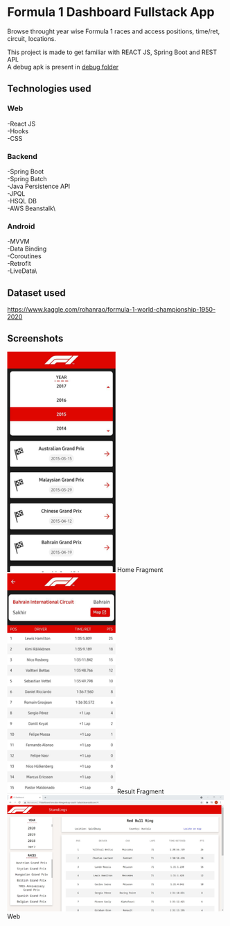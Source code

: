 # Formula 1 Dashboard Fullstack App

Browse throught year wise Formula 1 races and access positions, time/ret, circuit, locations.

This project is made to get familiar with REACT JS, Spring Boot and REST API.\
A debug apk is present in [debug folder](./android/app/build/outputs/apk/debug)

## Technologies used

### Web

-React JS\
-Hooks\
-CSS

### Backend

-Spring Boot\
-Spring Batch\
-Java Persistence API\
-JPQL\
-HSQL DB\
-AWS Beanstalk\

### Android

-MVVM\
-Data Binding\
-Coroutines\
-Retrofit\
-LiveData\

## Dataset used
https://www.kaggle.com/rohanrao/formula-1-world-championship-1950-2020

## Screenshots

<img src="https://github.com/sainisahil1/formula1-dashboard/blob/main/homefragment.jpeg" width="250" />
Home Fragment

<img src="https://github.com/sainisahil1/formula1-dashboard/blob/main/resultfragment.jpeg" width="250" />
Result Fragment

<img src="https://github.com/sainisahil1/formula1-dashboard/blob/main/web_ss.JPG" width="500" />
Web
